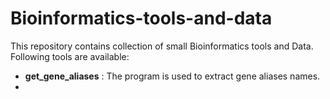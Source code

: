 # Bioinformatics-tools-and-data

This repository contains collection of small Bioinformatics tools and Data. Following tools are available:

- **get_gene_aliases** : The program is used to extract gene aliases names.
- 
